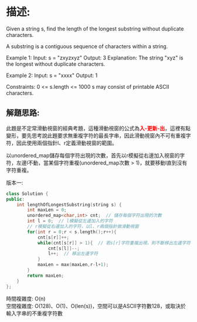 # 描述:
Given a string s, find the length of the longest substring without duplicate characters.

A substring is a contiguous sequence of characters within a string.

Example 1:
Input: s = "zxyzxyz"
Output: 3
Explanation: The string "xyz" is the longest without duplicate characters.

Example 2:
Input: s = "xxxx"
Output: 1

Constraints:
0 <= s.length <= 1000
s may consist of printable ASCII characters.

## 解題思路:
此題是不定常滑動視窗的經典考題，這種滑動視窗的公式為<font color='red'>**入-更新-出**</font>，這裡有點變形，要先思考說此題要求無重複字符的最長字串，因此滑動視窗內不可有重複字符，因此使用兩個指針l、r定義滑動視窗的範圍。  

以unordered_map儲存每個字符出現的次數，首先以r模擬從右邊加入視窗的字符，左邊l不動，當某個字符重複(unordered_map次數 > 1)，就要移動l直到沒有字符重複。

版本一:
```C++
class Solution {
public:
    int lengthOfLongestSubstring(string s) {
        int maxLen = 0;
        unordered_map<char,int> cnt;  // 儲存每個字符出現的次數
        int l = 0;  // l模擬從左邊加入的字符
        // r模擬從右邊加入的字符，以l、r兩個指針做滑動視窗
        for(int r = 0;r < s.length();r++){
            cnt[s[r]]++;
            while(cnt[s[r]] > 1){  // 若s[r]字符重複出現，則不斷移出左邊字符直到沒有重複
                cnt[s[l]]--;
                l++;  // 移出左邊字符         
            }
            maxLen = max(maxLen,r-l+1);
        }    
        return maxLen;
    }
};
```
時間複雜度: O(n)  
空間複雜度: O(128)、O(1)、O(len(s))，空間可以是ASCII字符數128，或取決於輸入字串的不重複字符數